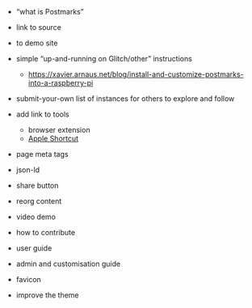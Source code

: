   - “what is Postmarks”
  - link to source
  - to demo site
  - simple “up-and-running on Glitch/other” instructions
    - https://xavier.arnaus.net/blog/install-and-customize-postmarks-into-a-raspberry-pi
  - submit-your-own list of instances for others to explore and follow
  - add link to tools
    - browser extension
    - [Apple Shortcut](https://routinehub.co/shortcut/16547/)

- page meta tags
- json-ld
- share button

- reorg content

- video demo
- how to contribute
- user guide
- admin and customisation guide
- favicon
- improve the theme
